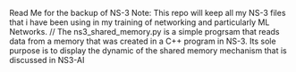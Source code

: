Read Me for the backup of NS-3
Note: This repo will keep all my NS-3 files that i have been using in my training of networking and particularly ML Networks.
//
The ns3_shared_memory.py is a simple progrsam that reads data from a memory that was created in a C++ program in NS-3. Its sole purpose is to display the dynamic of the shared memory mechanism that is discussed in NS3-AI
